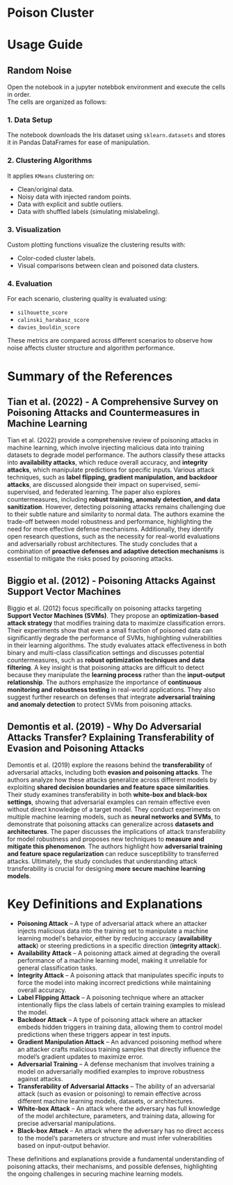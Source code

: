 # Poison Cluster

# Usage Guide

## Random Noise

Open the notebook in a jupyter notebbok environment and execute the cells in order.  
The cells are organized as follows:

### 1. **Data Setup**
The notebook downloads the Iris dataset using `sklearn.datasets` and stores it in Pandas DataFrames for ease of manipulation.

### 2. **Clustering Algorithms**
It applies `KMeans` clustering on:
- Clean/original data.
- Noisy data with injected random points.
- Data with explicit and subtle outliers.
- Data with shuffled labels (simulating mislabeling).

### 3. **Visualization**
Custom plotting functions visualize the clustering results with:
- Color-coded cluster labels.
- Visual comparisons between clean and poisoned data clusters.

### 4. **Evaluation**
For each scenario, clustering quality is evaluated using:
- `silhouette_score`
- `calinski_harabasz_score`
- `davies_bouldin_score`

These metrics are compared across different scenarios to observe how noise affects cluster structure and algorithm performance.

# Summary of the References

## Tian et al. (2022) - A Comprehensive Survey on Poisoning Attacks and Countermeasures in Machine Learning
Tian et al. (2022) provide a comprehensive review of poisoning attacks in machine learning, which involve injecting malicious data into training datasets to degrade model performance. The authors classify these attacks into **availability attacks**, which reduce overall accuracy, and **integrity attacks**, which manipulate predictions for specific inputs. Various attack techniques, such as **label flipping, gradient manipulation, and backdoor attacks**, are discussed alongside their impact on supervised, semi-supervised, and federated learning. The paper also explores countermeasures, including **robust training, anomaly detection, and data sanitization**. However, detecting poisoning attacks remains challenging due to their subtle nature and similarity to normal data. The authors examine the trade-off between model robustness and performance, highlighting the need for more effective defense mechanisms. Additionally, they identify open research questions, such as the necessity for real-world evaluations and adversarially robust architectures. The study concludes that a combination of **proactive defenses and adaptive detection mechanisms** is essential to mitigate the risks posed by poisoning attacks.

## Biggio et al. (2012) - Poisoning Attacks Against Support Vector Machines
Biggio et al. (2012) focus specifically on poisoning attacks targeting **Support Vector Machines (SVMs)**. They propose an **optimization-based attack strategy** that modifies training data to maximize classification errors. Their experiments show that even a small fraction of poisoned data can significantly degrade the performance of SVMs, highlighting vulnerabilities in their learning algorithms. The study evaluates attack effectiveness in both binary and multi-class classification settings and discusses potential countermeasures, such as **robust optimization techniques and data filtering**. A key insight is that poisoning attacks are difficult to detect because they manipulate the **learning process** rather than the **input-output relationship**. The authors emphasize the importance of **continuous monitoring and robustness testing** in real-world applications. They also suggest further research on defenses that integrate **adversarial training and anomaly detection** to protect SVMs from poisoning attacks.

## Demontis et al. (2019) - Why Do Adversarial Attacks Transfer? Explaining Transferability of Evasion and Poisoning Attacks
Demontis et al. (2019) explore the reasons behind the **transferability** of adversarial attacks, including both **evasion and poisoning attacks**. The authors analyze how these attacks generalize across different models by exploiting **shared decision boundaries and feature space similarities**. Their study examines transferability in both **white-box and black-box settings**, showing that adversarial examples can remain effective even without direct knowledge of a target model. They conduct experiments on multiple machine learning models, such as **neural networks and SVMs**, to demonstrate that poisoning attacks can generalize across **datasets and architectures**. The paper discusses the implications of attack transferability for model robustness and proposes new techniques to **measure and mitigate this phenomenon**. The authors highlight how **adversarial training and feature space regularization** can reduce susceptibility to transferred attacks. Ultimately, the study concludes that understanding attack transferability is crucial for designing **more secure machine learning models**.

# Key Definitions and Explanations

- **Poisoning Attack** – A type of adversarial attack where an attacker injects malicious data into the training set to manipulate a machine learning model's behavior, either by reducing accuracy (**availability attack**) or steering predictions in a specific direction (**integrity attack**).
- **Availability Attack** – A poisoning attack aimed at degrading the overall performance of a machine learning model, making it unreliable for general classification tasks.
- **Integrity Attack** – A poisoning attack that manipulates specific inputs to force the model into making incorrect predictions while maintaining overall accuracy.
- **Label Flipping Attack** – A poisoning technique where an attacker intentionally flips the class labels of certain training examples to mislead the model.
- **Backdoor Attack** – A type of poisoning attack where an attacker embeds hidden triggers in training data, allowing them to control model predictions when these triggers appear in test inputs.
- **Gradient Manipulation Attack** – An advanced poisoning method where an attacker crafts malicious training samples that directly influence the model’s gradient updates to maximize error.
- **Adversarial Training** – A defense mechanism that involves training a model on adversarially modified examples to improve robustness against attacks.
- **Transferability of Adversarial Attacks** – The ability of an adversarial attack (such as evasion or poisoning) to remain effective across different machine learning models, datasets, or architectures.
- **White-box Attack** – An attack where the adversary has full knowledge of the model architecture, parameters, and training data, allowing for precise adversarial manipulations.
- **Black-box Attack** – An attack where the adversary has no direct access to the model’s parameters or structure and must infer vulnerabilities based on input-output behavior.

These definitions and explanations provide a fundamental understanding of poisoning attacks, their mechanisms, and possible defenses, highlighting the ongoing challenges in securing machine learning models.
